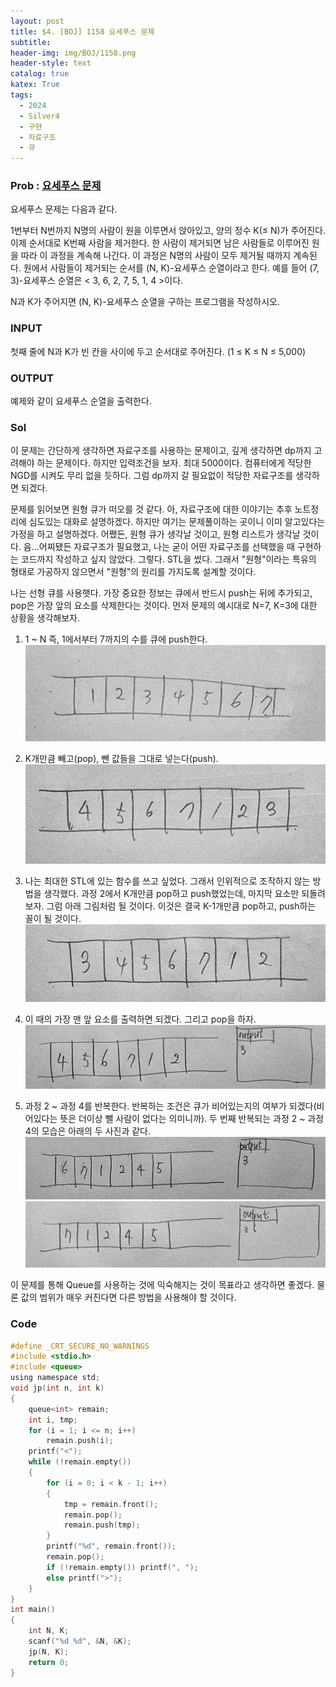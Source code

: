 ```yaml
---
layout: post
title: $4. [BOJ] 1158 요세푸스 문제
subtitle: 
header-img: img/BOJ/1158.png
header-style: text
catalog: true
katex: True
tags:
  - 2024
  - Silver4
  - 구현
  - 자료구조
  - 큐
---
```


### Prob : [요세푸스 문제](https://www.acmicpc.net/problem/1158)
요세푸스 문제는 다음과 같다.

1번부터 N번까지 N명의 사람이 원을 이루면서 앉아있고, 양의 정수 K(≤ N)가 주어진다. 이제 순서대로 K번째 사람을 제거한다. 한 사람이 제거되면 남은 사람들로 이루어진 원을 따라 이 과정을 계속해 나간다. 이 과정은 N명의 사람이 모두 제거될 때까지 계속된다. 원에서 사람들이 제거되는 순서를 (N, K)-요세푸스 순열이라고 한다. 예를 들어 (7, 3)-요세푸스 순열은 < 3, 6, 2, 7, 5, 1, 4 >이다.

N과 K가 주어지면 (N, K)-요세푸스 순열을 구하는 프로그램을 작성하시오.


### INPUT
첫째 줄에 N과 K가 빈 칸을 사이에 두고 순서대로 주어진다. (1 ≤ K ≤ N ≤ 5,000)


### OUTPUT
예제와 같이 요세푸스 순열을 출력한다.


### Sol
이 문제는 간단하게 생각하면 자료구조를 사용하는 문제이고, 깊게 생각하면 dp까지 고려해야 하는 문제이다. 하지만 입력조건을 보자. 최대 5000이다. 컴퓨터에게 적당한 NGD를 시켜도 무리 없을 듯하다. 그럼 dp까지 갈 필요없이 적당한 자료구조를 생각하면 되겠다. 

문제를 읽어보면 원형 큐가 떠오를 것 같다. 아, 자료구조에 대한 이야기는 추후 노트정리에 심도있는 대화로 설명하겠다. 하지만 여기는 문제풀이하는 곳이니 이미 알고있다는 가정을 하고 설명하겠다. 어쨌든, 원형 큐가 생각날 것이고, 원형 리스트가 생각날 것이다. 음...어찌됐든 자료구조가 필요했고, 나는 굳이 어떤 자료구조를 선택했을 때 구현하는 코드까지 작성하고 싶지 않았다. 그렇다. STL을 썼다. 그래서 "원형"이라는 특유의 형태로 가공하지 않으면서 "원형"의 원리를 가지도록 설계할 것이다.

나는 선형 큐를 사용햇다. 가장 중요한 정보는 큐에서 반드시 push는 뒤에 추가되고, pop은 가장 앞의 요소를 삭제한다는 것이다. 먼저 문제의 예시대로 N=7, K=3에 대한 상황을 생각해보자.

1. 1 ~ N 즉, 1에서부터 7까지의 수를 큐에 push한다.
	![Alt text](/img/BOJ/1158/1.jpg)

2. K개만큼 빼고(pop), 뺀 값들을 그대로 넣는다(push).
	![Alt text](/img/BOJ/1158/2.jpg)

3. 나는 최대한 STL에 있는 함수를 쓰고 싶었다. 그래서 인위적으로 조작하지 않는 방법을 생각했다. 과정 2에서 K개만큼 pop하고 push했었는데, 마지막 요소만 되돌려보자. 그럼 아래 그림처럼 될 것이다. 이것은 결국 K-1개만큼 pop하고, push하는 꼴이 될 것이다.
   	![Alt text](/img/BOJ/1158/3.jpg)

4. 이 때의 가장 맨 앞 요소를 출력하면 되겠다. 그리고 pop을 하자.
 	![Alt text](/img/BOJ/1158/4.jpg)

5. 과정 2 ~ 과정 4를 반복한다. 반복하는 조건은 큐가 비어있는지의 여부가 되겠다(비어있다는 뜻은 더이상 뺄 사람이 없다는 의미니까).  두 번째 반복되는 과정 2 ~ 과정 4의 모습은 아래의 두 사진과 같다.
	![Alt text](/img/BOJ/1158/5.jpg)
	![Alt text](/img/BOJ/1158/6.jpg)


이 문제를 통해 Queue를 사용하는 것에 익숙해지는 것이 목표라고 생각하면 좋겠다. 물론 값의 범위가 매우 커진다면 다른 방법을 사용해야 할 것이다.


### Code
```c
#define _CRT_SECURE_NO_WARNINGS
#include <stdio.h>
#include <queue>
using namespace std;
void jp(int n, int k)
{
	queue<int> remain;
	int i, tmp;
	for (i = 1; i <= n; i++)
		remain.push(i);
	printf("<");
	while (!remain.empty())
	{
		for (i = 0; i < k - 1; i++)
		{
			tmp = remain.front();
			remain.pop();
			remain.push(tmp);
		}
		printf("%d", remain.front());
		remain.pop();
		if (!remain.empty()) printf(", ");
		else printf(">");
	}
}
int main()
{
	int N, K;
	scanf("%d %d", &N, &K);
	jp(N, K);
	return 0;
}
```